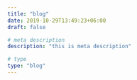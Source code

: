```yaml
---
title: "blog"
date: 2019-10-29T13:49:23+06:00
draft: false

# meta description
description: "this is meta description"

# type
type: "blog"
---
```

